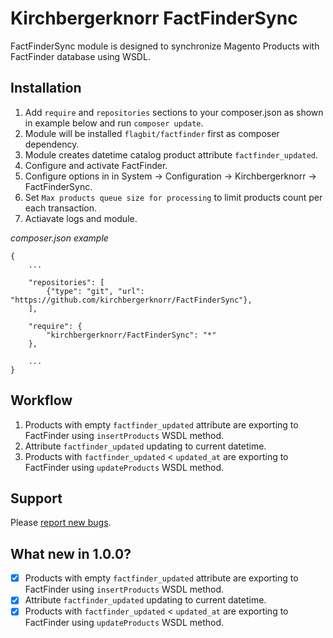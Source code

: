 Kirchbergerknorr FactFinderSync
===============================

FactFinderSync module is designed to synchronize Magento Products with FactFinder database using WSDL.

Installation
------------

1. Add `require` and `repositories` sections to your composer.json as shown in example below and run `composer update`.
2. Module will be installed `flagbit/factfinder` first as composer dependency.
3. Module creates datetime catalog product attribute `factfinder_updated`.
4. Configure and activate FactFinder.
5. Configure options in in System -> Configuration -> Kirchbergerknorr -> FactFinderSync. 
6. Set `Max products queue size for processing` to limit products count per each transaction.
7. Actiavate logs and module.


*composer.json example*

```
{
    ...
    
    "repositories": [
        {"type": "git", "url": "https://github.com/kirchbergerknorr/FactFinderSync"},
    ],
    
    "require": {
        "kirchbergerknorr/FactFinderSync": "*"
    },
    
    ...
}
```

Workflow
--------

1. Products with empty `factfinder_updated` attribute are exporting to FactFinder using `insertProducts` WSDL method.
2. Attribute `factfinder_updated` updating to current datetime.
3. Products with `factfinder_updated` < `updated_at` are exporting to FactFinder using `updateProducts` WSDL method. 

Support
-------

Please [report new bugs](https://github.com/kirchbergerknorr/factfindersync/issues/new).

What new in 1.0.0?
------------------

- [x] Products with empty `factfinder_updated` attribute are exporting to FactFinder using `insertProducts` WSDL method.
- [x] Attribute `factfinder_updated` updating to current datetime.
- [x] Products with `factfinder_updated` < `updated_at` are exporting to FactFinder using `updateProducts` WSDL method. 
